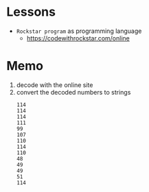 # Lessons
- `Rockstar program` as programming language
    - https://codewithrockstar.com/online

# Memo
1. decode with the online site
2. convert the decoded numbers to strings
    ```
    114
    114
    114
    111
    99
    107
    110
    114
    110
    48
    49
    49
    51
    114
    ```